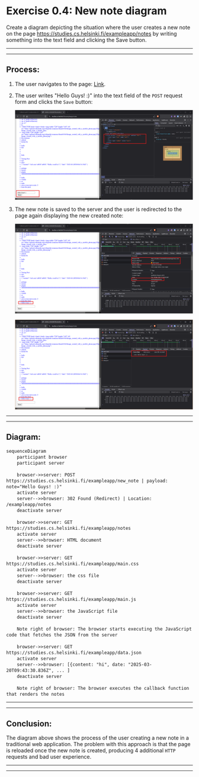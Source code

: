 # Exercise 0.4: New note diagram

Create a diagram depicting the situation where the user creates a new note on the page https://studies.cs.helsinki.fi/exampleapp/notes by writing something into the text field and clicking the Save button.

---
---

## Process:

1. The user navigates to the page: [Link](https://studies.cs.helsinki.fi/exampleapp/notes).
2. The user writes "Hello Guys! :)" into the text field of the `POST` request form and clicks the `Save` button:

    ![image0](/.github/images/part0/04_00.png)

3. The new note is saved to the server and the user is redirected to the page again displaying the new created note:

    ![image1](/.github/images/part0/04_01.png)

    ![image2](/.github/images/part0/04_02.png)

---
---

## Diagram:

```mermaid
sequenceDiagram
    participant browser
    participant server

    browser->>server: POST https://studies.cs.helsinki.fi/exampleapp/new_note | payload: note="Hello Guys! :)"
    activate server
    server-->>browser: 302 Found (Redirect) | Location: /exampleapp/notes
    deactivate server

    browser->>server: GET https://studies.cs.helsinki.fi/exampleapp/notes
    activate server
    server-->>browser: HTML document
    deactivate server

    browser->>server: GET https://studies.cs.helsinki.fi/exampleapp/main.css
    activate server
    server-->>browser: the css file
    deactivate server

    browser->>server: GET https://studies.cs.helsinki.fi/exampleapp/main.js
    activate server
    server-->>browser: the JavaScript file
    deactivate server

    Note right of browser: The browser starts executing the JavaScript code that fetches the JSON from the server

    browser->>server: GET https://studies.cs.helsinki.fi/exampleapp/data.json
    activate server
    server-->>browser: [{content: "hi", date: "2025-03-20T09:43:30.836Z", ... ]
    deactivate server

    Note right of browser: The browser executes the callback function that renders the notes
```

---
---

## Conclusion:

The diagram above shows the process of the user creating a new note in a traditional web application. The problem with this approach is that the page is reloaded once the new note is created, producing 4 additional `HTTP` requests and bad user experience.

---
---